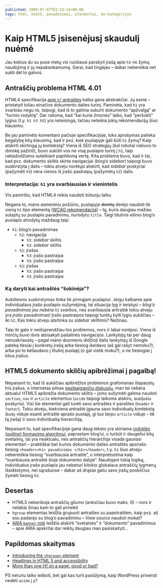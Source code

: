 ```yaml
---
published: 2009-07-07T01:13:14+00:00
tags: html, html5, pavadinimai, standartai, be-kategorijos
---
```


# Kaip HTML5 įsisenėjusį skaudulį nuėmė

<p>Jau kokius du su puse metų vis ruošiausi parašyti įrašą apie <code>h1</code>-<code>h6</code> žymų naudojimą ir jų nepakankamumą. Gerai, kad tingėjau – dabar nebereikia net sukti dėl to galvos.<br>
<span id="more-117"></span></p>
<h2>Antraščių problema HTML 4.01</h2>
<p>HTML4 specifikacija <a href="http://www.w3.org/TR/html401/struct/global.html#h-7.5.5">apie <code>h?</code> antraštes</a> kalba gana abstrakčiai. Jų esmė – pristatyti toliau einačios dokumento dalies turinį. Paminėta, kad <code>h1</code> yra svarbiau negu <code>h6</code>, taipogi, kad iš to galima sukurti dokumento “apžvalgą” ar “turinio rodyklę”. Dar rašoma, kad “kai kurie žmonės” laiko, kad “peršokti” lygius (t.y. <code>h1 h3 h5</code>) yra neteisinga, tačiau neteikia jokių rekomendacijų šiuo klausimu.</p>
<p>Be jau paminėto komentaro pačioje specifikacijoje, toks aprašymas palieka begalybę kitų klausimų, kad ir pvz. kiek puslapyje gali būti <code>h1</code> žymų? Kaip atskirti skirtingą jų kontekstą? Viena iš SEO strategijų (kol robotai nebuvo to išmokę pažinti), buvo sukišti vos ne visą puslapio turinį į <code>h1</code>, taip raktažodžiams suteikiant papildomą vertę. Kita problema buvo, kad ir tai, kad pvz. dokumento skiltis skirta navigacijai (blog’o <i>sidebar</i>) taipogi buvo suskirstyta į dalis – tokiu atveju norėtųsi atskirti, kad <i>sidebar</i> poskyriai (pažymėti <code>h3</code>) nėra vienos iš įrašo pastraipų (pažymėtų <code>h2</code>) dalis.</p>
<h3>Interpretacija: <code>h1</code> yra svarbiausias ir vienintelis</h3>
<p></p><aside>Vis pamirštu, kad HTML4 reikia naudoti būtuoju laiku</aside><p></p>
<p>Negana to, mano asmeniniu požiūriu, puslapyje <del>derėtų</del> derėjo naudoti tik vieną <code>h1</code> tipo elementą (<a href="http://www.w3.org/TR/2008/NOTE-WCAG20-TECHS-20081211/H42">WCAG rekomendacija</a>) – tą, kuris daugiau mažiau sutaptų su puslapio pavadinimu, nurodytu <code>title</code>. Taigi titulinis eilinio blog’o puslapis atrodytų maždaug taip:</p>
<ul>
<li><code>h1</code>: blog’o pavadinimas
<ul>
<li><code>h2</code>: navigacija
<ul>
<li><code>h3</code>: <i>sidebar</i> skiltis</li>
<li><code>h3</code>: <i>sidebar</i> skiltis</li>
</ul>
</li>
<li><code>h2</code>: įrašas
<ul>
<li><code>h3</code>: įrašo pastraipa</li>
<li><code>h3</code>: įrašo pastraipa</li>
</ul>
</li>
<li><code>h2</code>: įrašas
<ul>
<li><code>h3</code>: įrašo pastraipa</li>
<li><code>h3</code>: įrašo pastraipa</li>
</ul>
</li>
</ul>
</li>
</ul>
<h3>Ką daryti kai antraštės “šokinėja”?</h3>
<p>Aukštesnis suskirstymas tinka tik pirmąjam puslapiui. Jeigu kalbame apie individualaus įrašo puslapio sužymėjimą, tai situacija lyg ir keistųsi – <em>blog’o pavadinimas jau nebėra <code>h1</code> svarbos</em>, nes svarbiausia antraštė tokiu atveju yra <em>įrašo</em> pavadinimas! Įrašo pastraipos taipogi turėtų kylti lygiu aukščiau – iki <code>h2</code>. Kas tokiu atveju atsitinka su <i>sidebar</i> skiltimis? Nežinau.</p>
<p>Taip iki galo ir neišsprendžiau tos problemos, nors ir labai norėjosi. Viena iš minčių buvo išvis atsisakyti pašalinės navigacijos. Lankytojų tai per daug nenuskriaustų – pagal mano duomenis didžioji dalis lankytojų iš Google patekę tiesiai į konkretų įrašą arba tiesiog išeidavo (aš gal rašyt nemoku?), arba po to keliaudavo į titulinį puslapį (o gal vistik moku?), o ne tiesiogiai į kitus įrašus.</p>
<h2>HTML5 dokumento skilčių apibrėžimai į pagalbą!</h2>
<p>Nepaisant to, kad iš aukščiau apibrėžtos problemos grafomanas išspaustų tris įrašus, o internetas pilnas <a href="http://www.h1debate.com/">nesibaigiančių diskusijų</a>, man tai nebėra aktualu! HTML5 apibrėžia dokumento skiltis – joms sužymėti galima naudoti <code>section</code>, <code>nav</code> ir <code>article</code> elementus (<code>aside</code> taipogi laikoma atskiru, susijusiu poskyriu). Visi šie elementai gali turėti savo antraštes ir paraštes (<code>header</code> ir <code>footer</code>). Tokiu atveju, kiekviena antraštė įgauna savo individualų kontekstą (<code>body</code> viduje esanti antraštė aprašo puslapį, gi tuo tarpu <code>article</code> viduje – tik tą įrašą) ir savo individualią hierarchiją.</p>
<p>Nepaisant to, kad specifikacijoje gana daug teksto yra skiriama <a href="http://dev.w3.org/html5/spec/Overview.html#outlines">rodyklės (<i>outline</i>) formavimo algoritmui</a>, paprastam blog’ui, o turbūt ir daugeliui kitų svetainių, tai yra neaktualu, nes antraščių hierarchija visada gaunasi elementari – praktiškai bet kurios dokumento dalies antraštės apsirašo tiesiog <code>&lt;header&gt;&lt;h1&gt; pavadinimas &lt;/h1&gt;&lt;/header&gt;</code>, t.y. <code>h1</code> šiuo atveju nebereiškia tiesiog “svarbiausia antraštė”, o interpretuotina kaip “svarbiausia antraštė šioje dokumento dalyje”. Naudojant tokią logiką, individualus įrašo puslapis jau nebeturi kitokio globalaus antraščių lygmenų išsidėstymo, nei sąrašuose – dabar aš drąsiai galiu savo įrašų poskilčius žymėti tiesiog <code>h2</code>.</p>
<h2>Desertas</h2>
<ul>
<li>HTML5 neberiboja antraščių gilumo (anksčiau buvo maks. 6) – nors ir nelabai žinau kam to gali prireikti</li>
<li><code>hgroup</code> elementas leidžia grupuoti antraštes su paantraštėm, kaip pvz. aš esu padaręs su blog’o pavadinimu – <i>View source</i> naudoti mokat?</li>
<li><a href="http://www.w3.org/TR/wai-aria/#banner">ARIA <code>banner</code> rolė</a> leidžia atskirti “svetainės” ir “dokumento” pavadinimus – apie ARIA apskritai dar reiktų daugiau man pasiskaityti…</li>
</ul>
<h2>Papildomas skaitymas</h2>
<ul>
<li><a href="http://blog.whatwg.org/this-week-in-html-5-episode-32#hgroup">Introducing the <code>&lt;hgroup&gt;</code> element</a></li>
<li><a href="http://www.brucelawson.co.uk/2009/headings-in-html-5-and-accessibility/">Headings in HTML 5 and accessibility</a></li>
<li><a href="http://www.youtube.com/watch?v=GIn5qJKU8VM">More than one H1 on a page: good or bad?</a></li>
</ul>
<p>PS neturiu laiko ieškoti, bet gal kas turit pasiūlymą, kaip WordPress priversti nedėti <code>aside</code> į <code>p</code>?</p>